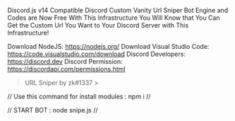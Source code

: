 Discord.js v14 Compatible Discord Custom Vanity Url Sniper Bot Engine and Codes are Now Free With This Infrastructure You Will Know that You Can Get the Custom Url You Want to Your Discord Server with This Infrastructure!

Download NodeJS: https://nodejs.org/
Download Visual Studio Code: https://code.visualstudio.com/download
Discord Developers: https://discord.dev
Discord Permission: https://discordapi.com/permissions.html

> URL Sniper by zk#1337 >

// Use this command for install modules : npm i //

// START BOT : node snipe.js //
